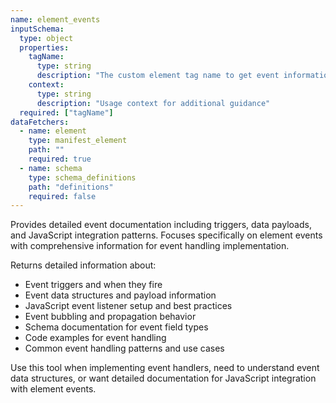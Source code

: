 ```yaml
---
name: element_events
inputSchema:
  type: object
  properties:
    tagName:
      type: string
      description: "The custom element tag name to get event information for"
    context:
      type: string
      description: "Usage context for additional guidance"
  required: ["tagName"]
dataFetchers:
  - name: element
    type: manifest_element
    path: ""
    required: true
  - name: schema
    type: schema_definitions
    path: "definitions"
    required: false
---
```


Provides detailed event documentation including triggers, data payloads, and JavaScript integration patterns. Focuses specifically on element events with comprehensive information for event handling implementation.

Returns detailed information about:
- Event triggers and when they fire
- Event data structures and payload information
- JavaScript event listener setup and best practices
- Event bubbling and propagation behavior
- Schema documentation for event field types
- Code examples for event handling
- Common event handling patterns and use cases

Use this tool when implementing event handlers, need to understand event data structures, or want detailed documentation for JavaScript integration with element events.